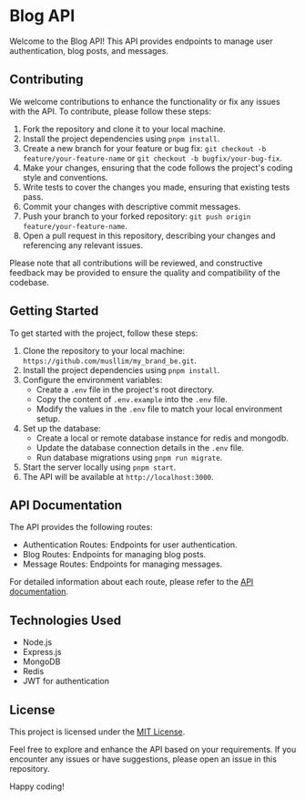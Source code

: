 # Blog API

Welcome to the Blog API! This API provides endpoints to manage user authentication, blog posts, and messages.

## Contributing

We welcome contributions to enhance the functionality or fix any issues with the API. To contribute, please follow these steps:

1. Fork the repository and clone it to your local machine.
2. Install the project dependencies using `pnpm install`.
3. Create a new branch for your feature or bug fix: `git checkout -b feature/your-feature-name` or `git checkout -b bugfix/your-bug-fix`.
4. Make your changes, ensuring that the code follows the project's coding style and conventions.
5. Write tests to cover the changes you made, ensuring that existing tests pass.
6. Commit your changes with descriptive commit messages.
7. Push your branch to your forked repository: `git push origin feature/your-feature-name`.
8. Open a pull request in this repository, describing your changes and referencing any relevant issues.

Please note that all contributions will be reviewed, and constructive feedback may be provided to ensure the quality and compatibility of the codebase.

## Getting Started

To get started with the project, follow these steps:

1. Clone the repository to your local machine: `https://github.com/musllim/my_brand_be.git`.
2. Install the project dependencies using `pnpm install`.
3. Configure the environment variables:
   - Create a `.env` file in the project's root directory.
   - Copy the content of `.env.example` into the `.env` file.
   - Modify the values in the `.env` file to match your local environment setup.
4. Set up the database:
   - Create a local or remote database instance for redis and mongodb.
   - Update the database connection details in the `.env` file.
   - Run database migrations using `pnpm run migrate`.
5. Start the server locally using `pnpm start`.
6. The API will be available at `http://localhost:3000`.

## API Documentation

The API provides the following routes:

- Authentication Routes: Endpoints for user authentication.
- Blog Routes: Endpoints for managing blog posts.
- Message Routes: Endpoints for managing messages.

For detailed information about each route, please refer to the [API documentation](http://localhost:3000/api/v1/docs).

## Technologies Used

- Node.js
- Express.js
- MongoDB
- Redis
- JWT for authentication

## License

This project is licensed under the [MIT License](LICENSE).

Feel free to explore and enhance the API based on your requirements. If you encounter any issues or have suggestions, please open an issue in this repository.

Happy coding!

